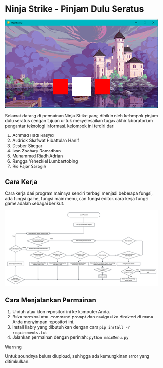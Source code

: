 # Ninja Strike - Pinjam Dulu Seratus

![Main Menu NinjaStrike](./Assets/images/screenshot%20gameplay/Screenshot%20Main%20Menu.png)


Selamat datang di permainan Ninja Strike yang dibikin oleh kelompok pinjam dulu seratus dengan tujuan untuk menyelesaikan tugas akhir laboratorium pengantar teknologi informasi. kelompok ini terdiri dari
1. Achmad Hadi Rasyid
2. Audrick Shafwat Hibattulah Hanif
3. Desber Siregar
4. Ivan Zachary Ramadhan
5. Muhammad Riadh Adrian
6. Rangga Yehezkiel Lumbantobing
7. Rio Fajar Saragih

## Cara Kerja
Cara kerja dari program mainnya sendiri terbagi menjadi beberapa fungsi, ada fungsi game, fungsi main menu, dan fungsi editor. cara kerja fungsi game adalah sebagai berikut.

![Flowchart GamePlay NinjaStrike](./flowchart/Level%20Function%20Flowchart.png)

## Cara Menjalankan Permainan
1. Unduh atau klon repositori ini ke komputer Anda.
2. Buka terminal atau command prompt dan navigasi ke direktori di mana Anda menyimpan repositori ini.
3. install liabry yang dibutuh kan dengan cara  ```pip install -r requirements.txt```
4. Jalankan permainan dengan perintah: ```python mainMenu.py```

> [!WARNING]
> Untuk soundnya belum diuploud, sehingga ada kemungkinan error yang ditimbulkan.
